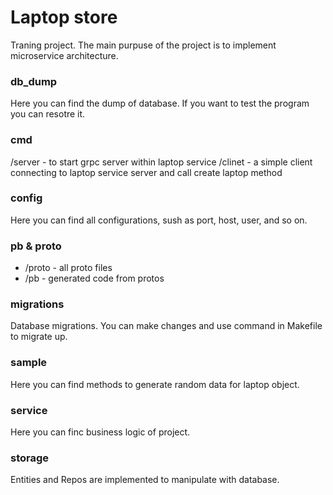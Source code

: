 # Laptop store
Traning project. The main purpuse of the project is to implement microservice architecture.

### db_dump
Here you can find the dump of database. If you want to test the program you can resotre it.

### cmd
/server - to start grpc server within laptop service
/clinet - a simple client connecting to laptop service server and call create laptop method

### config
Here you can find all configurations, sush as port, host, user, and so on.

### pb & proto
- /proto - all proto files
- /pb - generated code from protos

### migrations
Database migrations. You can make changes and use command in Makefile to migrate up.

### sample
Here you can find methods to generate random data for laptop object.

### service 
Here you can finc business logic of project.

### storage 
Entities and Repos are implemented to manipulate with database.
